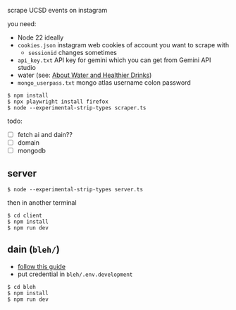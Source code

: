 scrape UCSD events on instagram

you need:

- Node 22 ideally
- `cookies.json` instagram web cookies of account you want to scrape with
  - `sessionid` changes sometimes
- `api_key.txt` API key for gemini which you can get from Gemini API studio
- water (see: [About Water and Healthier Drinks](https://www.cdc.gov/healthy-weight-growth/water-healthy-drinks/index.html))
- `mongo_userpass.txt` mongo atlas username colon password

```shell
$ npm install
$ npx playwright install firefox
$ node --experimental-strip-types scraper.ts
```

todo:

- [ ] fetch ai and dain??
- [ ] domain
- [ ] mongodb

## server

```shell
$ node --experimental-strip-types server.ts
```

then in another terminal

```shell
$ cd client
$ npm install
$ npm run dev
```

## dain (`bleh/`)

- [follow this guide](https://lahacks-docs.dain.org/docs/getting-started/introduction)
- put credential in `bleh/.env.development`

```shell
$ cd bleh
$ npm install
$ npm run dev
```
